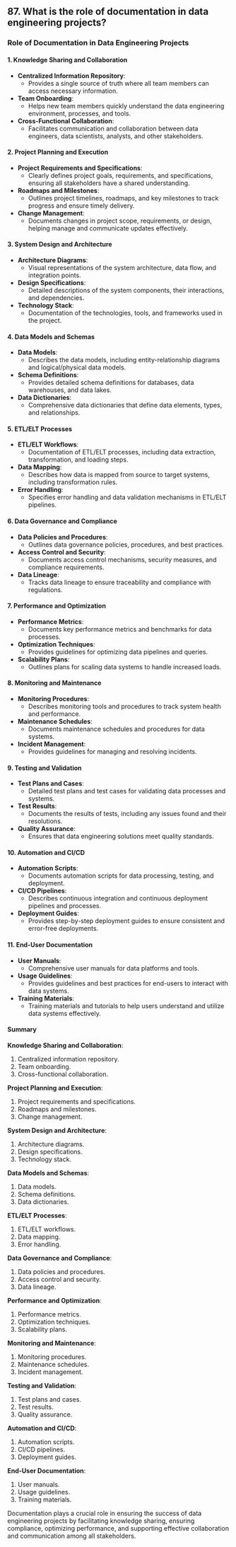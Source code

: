 ## 87. What is the role of documentation in data engineering projects?


### Role of Documentation in Data Engineering Projects

#### 1. Knowledge Sharing and Collaboration
   - **Centralized Information Repository**:
     - Provides a single source of truth where all team members can access necessary information.
   - **Team Onboarding**:
     - Helps new team members quickly understand the data engineering environment, processes, and tools.
   - **Cross-Functional Collaboration**:
     - Facilitates communication and collaboration between data engineers, data scientists, analysts, and other stakeholders.

#### 2. Project Planning and Execution
   - **Project Requirements and Specifications**:
     - Clearly defines project goals, requirements, and specifications, ensuring all stakeholders have a shared understanding.
   - **Roadmaps and Milestones**:
     - Outlines project timelines, roadmaps, and key milestones to track progress and ensure timely delivery.
   - **Change Management**:
     - Documents changes in project scope, requirements, or design, helping manage and communicate updates effectively.

#### 3. System Design and Architecture
   - **Architecture Diagrams**:
     - Visual representations of the system architecture, data flow, and integration points.
   - **Design Specifications**:
     - Detailed descriptions of the system components, their interactions, and dependencies.
   - **Technology Stack**:
     - Documentation of the technologies, tools, and frameworks used in the project.

#### 4. Data Models and Schemas
   - **Data Models**:
     - Describes the data models, including entity-relationship diagrams and logical/physical data models.
   - **Schema Definitions**:
     - Provides detailed schema definitions for databases, data warehouses, and data lakes.
   - **Data Dictionaries**:
     - Comprehensive data dictionaries that define data elements, types, and relationships.

#### 5. ETL/ELT Processes
   - **ETL/ELT Workflows**:
     - Documentation of ETL/ELT processes, including data extraction, transformation, and loading steps.
   - **Data Mapping**:
     - Describes how data is mapped from source to target systems, including transformation rules.
   - **Error Handling**:
     - Specifies error handling and data validation mechanisms in ETL/ELT pipelines.

#### 6. Data Governance and Compliance
   - **Data Policies and Procedures**:
     - Outlines data governance policies, procedures, and best practices.
   - **Access Control and Security**:
     - Documents access control mechanisms, security measures, and compliance requirements.
   - **Data Lineage**:
     - Tracks data lineage to ensure traceability and compliance with regulations.

#### 7. Performance and Optimization
   - **Performance Metrics**:
     - Documents key performance metrics and benchmarks for data processes.
   - **Optimization Techniques**:
     - Provides guidelines for optimizing data pipelines and queries.
   - **Scalability Plans**:
     - Outlines plans for scaling data systems to handle increased loads.

#### 8. Monitoring and Maintenance
   - **Monitoring Procedures**:
     - Describes monitoring tools and procedures to track system health and performance.
   - **Maintenance Schedules**:
     - Documents maintenance schedules and procedures for data systems.
   - **Incident Management**:
     - Provides guidelines for managing and resolving incidents.

#### 9. Testing and Validation
   - **Test Plans and Cases**:
     - Detailed test plans and test cases for validating data processes and systems.
   - **Test Results**:
     - Documents the results of tests, including any issues found and their resolutions.
   - **Quality Assurance**:
     - Ensures that data engineering solutions meet quality standards.

#### 10. Automation and CI/CD
   - **Automation Scripts**:
     - Documents automation scripts for data processing, testing, and deployment.
   - **CI/CD Pipelines**:
     - Describes continuous integration and continuous deployment pipelines and processes.
   - **Deployment Guides**:
     - Provides step-by-step deployment guides to ensure consistent and error-free deployments.

#### 11. End-User Documentation
   - **User Manuals**:
     - Comprehensive user manuals for data platforms and tools.
   - **Usage Guidelines**:
     - Provides guidelines and best practices for end-users to interact with data systems.
   - **Training Materials**:
     - Training materials and tutorials to help users understand and utilize data systems effectively.

#### Summary

**Knowledge Sharing and Collaboration**:
1. Centralized information repository.
2. Team onboarding.
3. Cross-functional collaboration.

**Project Planning and Execution**:
1. Project requirements and specifications.
2. Roadmaps and milestones.
3. Change management.

**System Design and Architecture**:
1. Architecture diagrams.
2. Design specifications.
3. Technology stack.

**Data Models and Schemas**:
1. Data models.
2. Schema definitions.
3. Data dictionaries.

**ETL/ELT Processes**:
1. ETL/ELT workflows.
2. Data mapping.
3. Error handling.

**Data Governance and Compliance**:
1. Data policies and procedures.
2. Access control and security.
3. Data lineage.

**Performance and Optimization**:
1. Performance metrics.
2. Optimization techniques.
3. Scalability plans.

**Monitoring and Maintenance**:
1. Monitoring procedures.
2. Maintenance schedules.
3. Incident management.

**Testing and Validation**:
1. Test plans and cases.
2. Test results.
3. Quality assurance.

**Automation and CI/CD**:
1. Automation scripts.
2. CI/CD pipelines.
3. Deployment guides.

**End-User Documentation**:
1. User manuals.
2. Usage guidelines.
3. Training materials.

Documentation plays a crucial role in ensuring the success of data engineering projects by facilitating knowledge sharing, ensuring compliance, optimizing performance, and supporting effective collaboration and communication among all stakeholders.